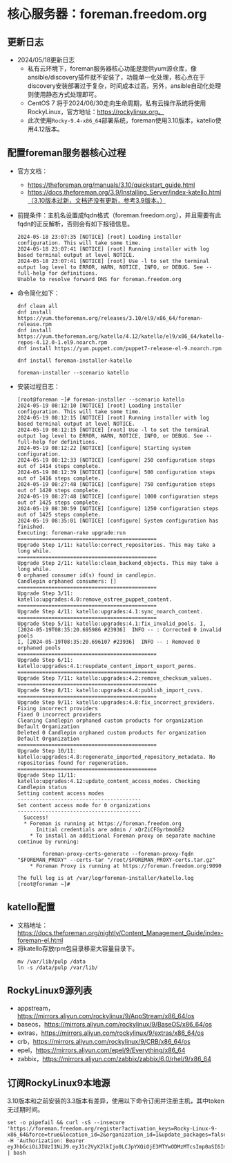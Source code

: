 # 核心服务器：foreman.freedom.org

## 更新日志
- 2024/05/18更新日志
  - 私有云环境下，foreman服务器核心功能是提供yum源仓库，像ansible/discovery插件就不安装了，功能单一化处理，核心点在于
    discovery安装部署过于复杂，时间成本过高，另外，ansible自动化处理则使用静态方式处理即可。
  - CentOS 7 将于2024/06/30走向生命周期，私有云操作系统将使用RockyLinux，官方地址：https://rockylinux.org。
  - 此次使用`Rocky-9.4-x86_64`部署系统，foreman使用3.10版本，katello使用4.12版本。

## 配置foreman服务器核心过程
- 官方文档：
  - https://theforeman.org/manuals/3.10/quickstart_guide.html
  - https://docs.theforeman.org/3.9/Installing_Server/index-katello.html（3.10版本过新，文档还没有更新，参考3.9版本。）

- 前提条件：主机名设置成fqdn格式（foreman.freedom.org），并且需要有此fqdn的正反解析，否则会有如下报错信息。
  ```shell
  2024-05-18 23:07:35 [NOTICE] [root] Loading installer configuration. This will take some time.
  2024-05-18 23:07:41 [NOTICE] [root] Running installer with log based terminal output at level NOTICE.
  2024-05-18 23:07:41 [NOTICE] [root] Use -l to set the terminal output log level to ERROR, WARN, NOTICE, INFO, or DEBUG. See --full-help for definitions.
  Unable to resolve forward DNS for foreman.freedom.org
  ```

- 命令简化如下：
    ```shell
    dnf clean all
    dnf install https://yum.theforeman.org/releases/3.10/el9/x86_64/foreman-release.rpm
    dnf install https://yum.theforeman.org/katello/4.12/katello/el9/x86_64/katello-repos-4.12.0-1.el9.noarch.rpm
    dnf install https://yum.puppet.com/puppet7-release-el-9.noarch.rpm

    dnf install foreman-installer-katello

    foreman-installer --scenario katello
    ```

- 安装过程日志：
    ```
    [root@foreman ~]# foreman-installer --scenario katello
    2024-05-19 08:12:10 [NOTICE] [root] Loading installer configuration. This will take some time.
    2024-05-19 08:12:15 [NOTICE] [root] Running installer with log based terminal output at level NOTICE.
    2024-05-19 08:12:15 [NOTICE] [root] Use -l to set the terminal output log level to ERROR, WARN, NOTICE, INFO, or DEBUG. See --full-help for definitions.
    2024-05-19 08:12:22 [NOTICE] [configure] Starting system configuration.
    2024-05-19 08:12:33 [NOTICE] [configure] 250 configuration steps out of 1414 steps complete.
    2024-05-19 08:12:39 [NOTICE] [configure] 500 configuration steps out of 1416 steps complete.
    2024-05-19 08:27:48 [NOTICE] [configure] 750 configuration steps out of 1420 steps complete.
    2024-05-19 08:27:48 [NOTICE] [configure] 1000 configuration steps out of 1425 steps complete.
    2024-05-19 08:30:59 [NOTICE] [configure] 1250 configuration steps out of 1425 steps complete.
    2024-05-19 08:35:01 [NOTICE] [configure] System configuration has finished.
    Executing: foreman-rake upgrade:run
    =============================================
    Upgrade Step 1/11: katello:correct_repositories. This may take a long while.
    =============================================
    Upgrade Step 2/11: katello:clean_backend_objects. This may take a long while.
    0 orphaned consumer id(s) found in candlepin.
    Candlepin orphaned consumers: []
    =============================================
    Upgrade Step 3/11: katello:upgrades:4.0:remove_ostree_puppet_content. =============================================
    Upgrade Step 4/11: katello:upgrades:4.1:sync_noarch_content. =============================================
    Upgrade Step 5/11: katello:upgrades:4.1:fix_invalid_pools. I, [2024-05-19T08:35:20.695986 #23936]  INFO -- : Corrected 0 invalid pools
    I, [2024-05-19T08:35:20.696107 #23936]  INFO -- : Removed 0 orphaned pools
    =============================================
    Upgrade Step 6/11: katello:upgrades:4.1:reupdate_content_import_export_perms. =============================================
    Upgrade Step 7/11: katello:upgrades:4.2:remove_checksum_values. =============================================
    Upgrade Step 8/11: katello:upgrades:4.4:publish_import_cvvs. =============================================
    Upgrade Step 9/11: katello:upgrades:4.8:fix_incorrect_providers. Fixing incorrect providers
    Fixed 0 incorrect providers
    Cleaning Candlepin orphaned custom products for organization Default Organization
    Deleted 0 Candlepin orphaned custom products for organization Default Organization
    =============================================
    Upgrade Step 10/11: katello:upgrades:4.8:regenerate_imported_repository_metadata. No repositories found for regeneration.
    =============================================
    Upgrade Step 11/11: katello:upgrades:4.12:update_content_access_modes. Checking Candlepin status
    Setting content access modes
    ----------------------------------------
    Set content access mode for 0 organizations
    ----------------------------------------
      Success!
      * Foreman is running at https://foreman.freedom.org
          Initial credentials are admin / xQrZiCFGyrbmobE2
        * To install an additional Foreman proxy on separate machine continue by running:
    
            foreman-proxy-certs-generate --foreman-proxy-fqdn "$FOREMAN_PROXY" --certs-tar "/root/$FOREMAN_PROXY-certs.tar.gz"
        * Foreman Proxy is running at https://foreman.freedom.org:9090
    
    The full log is at /var/log/foreman-installer/katello.log
    [root@foreman ~]#
    ```

## katello配置
- 文档地址：https://docs.theforeman.org/nightly/Content_Management_Guide/index-foreman-el.html
- 将katello存放rpm包目录移至大容量目录下。
  ```shell
  mv /var/lib/pulp /data
  ln -s /data/pulp /var/lib/
  ```

## RockyLinux9源列表
- appstream，https://mirrors.aliyun.com/rockylinux/9/AppStream/x86_64/os
- baseos，https://mirrors.aliyun.com/rockylinux/9/BaseOS/x86_64/os
- extras，https://mirrors.aliyun.com/rockylinux/9/extras/x86_64/os
- crb，https://mirrors.aliyun.com/rockylinux/9/CRB/x86_64/os
- epel，https://mirrors.aliyun.com/epel/9/Everything/x86_64
- zabbix，https://mirrors.aliyun.com/zabbix/zabbix/6.0/rhel/9/x86_64

## 订阅RockyLinux9本地源
3.10版本和之前安装的3.3版本有差异，使用以下命令订阅并注册主机，其中token无过期时间。
```shell
set -o pipefail && curl -sS --insecure 'https://foreman.freedom.org/register?activation_keys=Rocky-Linux-9-x86_64&force=true&location_id=2&organization_id=1&update_packages=false' -H 'Authorization: Bearer eyJhbGciOiJIUzI1NiJ9.eyJ1c2VyX2lkIjo0LCJpYXQiOjE3MTYwODMzMTcsImp0aSI6ImU4MTBjMTE2ZmJiNGRjYWI5Yzc0MjU3MDU3MWFhMGQ0YTZlOTZhY2U0MWM2YzU1ZjZkNjk5MTU5NzJiZGMwYjIiLCJzY29wZSI6InJlZ2lzdHJhdGlvbiNnbG9iYWwgcmVnaXN0cmF0aW9uI2hvc3QifQ.8hXP9U67TjQeduIvRFaZ5PReKZHezDQguF5EcHuR7Zs' | bash
```